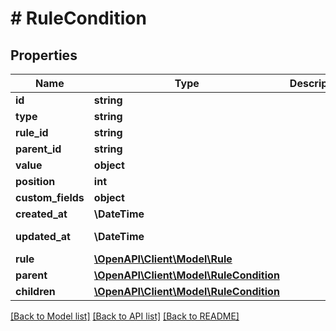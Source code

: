 # # RuleCondition

## Properties

Name | Type | Description | Notes
------------ | ------------- | ------------- | -------------
**id** | **string** |  | [optional]
**type** | **string** |  | [optional]
**rule_id** | **string** |  |
**parent_id** | **string** |  | [optional]
**value** | **object** |  | [optional]
**position** | **int** |  | [optional]
**custom_fields** | **object** |  | [optional]
**created_at** | **\DateTime** |  | [readonly]
**updated_at** | **\DateTime** |  | [optional] [readonly]
**rule** | [**\OpenAPI\Client\Model\Rule**](Rule.md) |  | [optional]
**parent** | [**\OpenAPI\Client\Model\RuleCondition**](RuleCondition.md) |  | [optional]
**children** | [**\OpenAPI\Client\Model\RuleCondition**](RuleCondition.md) |  | [optional]

[[Back to Model list]](../../README.md#models) [[Back to API list]](../../README.md#endpoints) [[Back to README]](../../README.md)

